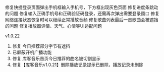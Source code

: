 修复快捷登录页面弹出手机框输入手机号，下方框出现灰色页面
修复进度条跳动的问题
修复输入正确手机号和正确验证码登录，还需再次弹出需要登录窗口
修复网络连接状态恢复时可以继续正常播放音频
修复歌曲列表最后一首歌曲会被遮挡的问题
修复播放器详情、天气、心情等UI适配问题

v1.0.22

1. 修复 今日推荐部分字节有遮挡
2. 已屏蔽开机广播功能
3. 修复 库客音乐首页今日推荐的曲名被切割显示
4. 修复【库客音乐v1.0.21】删除播放记录提示已删除，播放记录未删除